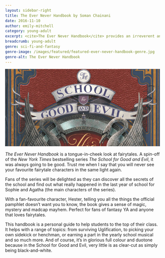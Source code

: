 ```yaml
---
layout: sidebar-right
title: The Ever Never Handbook by Soman Chainani
date: 2016-11-10
author: emily-mitchell
category: young-adult
excerpt: <cite>The Ever Never Handbook</cite> provides an irreverent and imaginative take on fairytales.
breadcrumb: young-adult
genre: sci-fi-and-fantasy
genre-image: /images/featured/featured-ever-never-handbook-genre.jpg
genre-alt: The Ever Never Handbook
---
```


![The Ever Never Handbook](/images/featured/featured-ever-never.jpg)

<cite>The Ever Never Handbook</cite> is a tongue-in-cheek look at fairytales. A spin-off of the <cite>New York Times</cite> bestselling series <cite>The School for Good and Evil</cite>, it was always going to be good. Trust me when I say that you will never see your favourite fairytale characters in the same light again.

Fans of the series will be delighted as they can discover all the secrets of the school and find out what really happened in the last year of school for Sophie and Agatha (the main characters of the series).

With a fan-favourite character, Hester, telling you all the things the official pamphlet doesn’t want you to know, the book gives a sense of magic, mystery and madcap mayhem. Perfect for fans of fantasy YA and anyone that loves fairytales.

This handbook is a personal guide to help students to the top of their class. It helps with a range of topics: from surviving Uglification, to picking your own sidekick or henchman, or earning a part in the yearly school musical and so much more. And of course, it’s in glorious full colour and duotone because in the School for Good and Evil, very little is as clear-cut as simply being black-and-white.
